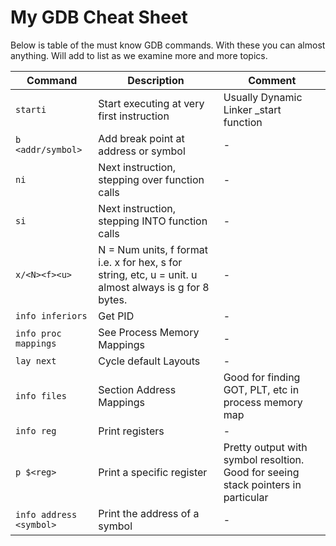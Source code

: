 # My GDB Cheat Sheet

Below is table of the must know GDB commands. With these you can almost anything. Will add to list as we examine more and more topics.

| Command | Description | Comment |
| --- | --- | --- |
| `starti` | Start executing at very first instruction | Usually Dynamic Linker _start function |
| `b <addr/symbol>` | Add break point at address or symbol | - |
| `ni` | Next instruction, stepping over function calls | - |
| `si` | Next instruction, stepping INTO function calls | - |
| `x/<N><f><u>` | N = Num units, f format i.e. x for hex, s for string, etc, u = unit. u almost always is g for 8 bytes. | - |
| `info inferiors` | Get PID | - | 
| `info proc mappings` | See Process Memory Mappings | - |
| `lay next` | Cycle default Layouts | - |
| `info files` | Section Address Mappings | Good for finding GOT, PLT, etc in process memory map |
| `info reg` | Print registers | - |
| `p $<reg>` | Print a specific register | Pretty output with symbol resoltion. Good for seeing stack pointers in particular |
| `info address <symbol>` | Print the address of a symbol | - |
